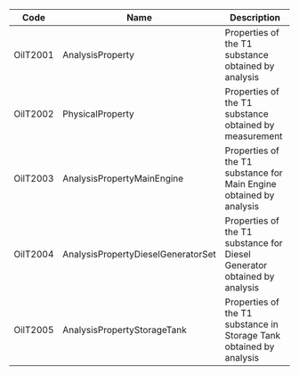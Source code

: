 | Code     	| Name                               	| Description                                                              	|
|----------	|------------------------------------	|--------------------------------------------------------------------------	|
| OilT2001 	| AnalysisProperty                   	| Properties of the T1 substance obtained by analysis                      	|
| OilT2002 	| PhysicalProperty                   	| Properties of the T1 substance obtained by measurement                   	|
| OilT2003 	| AnalysisPropertyMainEngine         	| Properties of the T1 substance for Main Engine obtained by analysis      	|
| OilT2004 	| AnalysisPropertyDieselGeneratorSet 	| Properties of the T1 substance for Diesel Generator obtained by analysis 	|
| OilT2005 	| AnalysisPropertyStorageTank        	| Properties of the T1 substance in Storage Tank obtained by analysis      	|